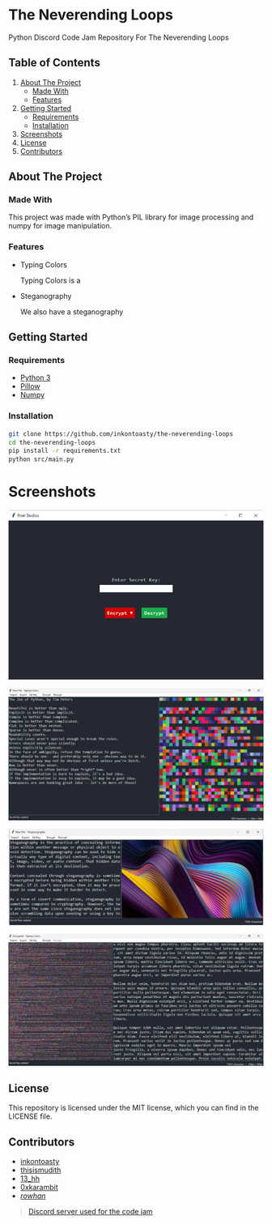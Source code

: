 # The Neverending Loops

Python Discord Code Jam Repository For The Neverending Loops

## Table of Contents

1. [About The Project](#about-the-project)
    - [Made With](#made-with)
    - [Features](#features)
2. [Getting Started](#getting-started)
    - [Requirements](#requirements)
    - [Installation](#installation)
3. [Screenshots](#screenshots)
4. [License](#license)
5. [Contributors](#contributors)

## About The Project

### Made With

This project was made with Python’s PIL library for image processing and numpy for image manipulation.

### Features

- Typing Colors

    Typing Colors is a

- Steganography

    We also have a steganography


## Getting Started

### Requirements

- [Python 3](https://www.python.org/downloads/)
- [Pillow](https://pypi.org/project/Pillow/)
- [Numpy](https://pypi.org/project/numpy/)

### Installation

```bash
git clone https://github.com/inkontoasty/the-neverending-loops
cd the-neverending-loops
pip install -r requirements.txt
python src/main.py
```

# Screenshots

![Untitled](images/menu.webp)

![Untitled](images/typing_colors.webp)

![Untitled](images/steg.webp)

![Untitled](images/decrypt.webp)

## License

This repository is licensed under the MIT license, which you can find in the LICENSE file.

## Contributors

- [inkontoasty](https://github.com/inkontoasty)
- [thisismudith](https://github.com/thisismudith)
- [13_hh](https://github.com/hH-13)
- [0xkarambit](https://github.com/HarshitJoshi9152)
- [_rowhan_](https://github.com/rowhan1111)

> [Discord server used for the code jam](https://discord.gg/Q8QBreaRh8)
